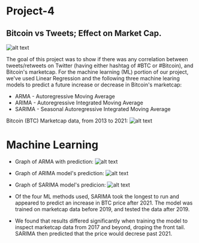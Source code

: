 # Project-4
## Bitcoin vs Tweets; Effect on Market Cap. 

![alt text](https://github.com/agarcia0991/Project-4/blob/master/Resources/pexels-david-mcbee-730564.jpg?raw=true)

The goal of this project was to show if there was any correlation between tweets/retweets on Twitter (having either hashtag of #BTC or #Bitcoin), and Bitcoin's marketcap. For the machine learning (ML) portion of our project, we've used Linear Regression and the following three machine learing models to predict a future increase or decrease in Bitcoin's marketcap:
* ARMA - Autoregressive Moving Average
* ARIMA - Autoregressive Integrated Moving Average
* SARIMA - Seasonal Autoregressive Integrated Moving Average

Bitcoin (BTC) Marketcap data, from 2013 to 2021:
![alt text](https://github.com/agarcia0991/Project-4/blob/master/Images/all_data.PNG?raw=true)

# Machine Learning 

* Graph of ARMA with prediction:
![alt text](https://github.com/agarcia0991/Project-4/blob/master/Images/Predictions.PNG?raw=true)

* Graph of ARIMA model's prediction:
![alt text](https://github.com/agarcia0991/Project-4/blob/master/Images/ARIMA.PNG?raw=true)

* Graph of SARIMA model's predicion:
![alt text](https://github.com/agarcia0991/Project-4/blob/master/Images/SARIMA.PNG?raw=true)

* Of the four ML methods used, SARIMA took the longest to run and appeared to predict an increase in BTC price after 2021. The model was trained on marketcap data before 2019,
and tested the data after 2019. 

* We found that results differed significantly when training the model to inspect marketcap data from 2017 and beyond, droping the front tail. 
SARIMA then predicted that the price would decrese past 2021. 

